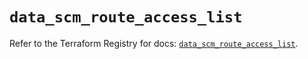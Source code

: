 # `data_scm_route_access_list`

Refer to the Terraform Registry for docs: [`data_scm_route_access_list`](https://registry.terraform.io/providers/paloaltonetworks/scm/1.0.2/docs/data-sources/route_access_list).
